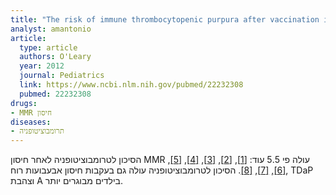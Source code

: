 ```yaml
---
title: "The risk of immune thrombocytopenic purpura after vaccination in children and adolescents"
analyst: amantonio
article:
  type: article
  authors: O'Leary
  year: 2012
  journal: Pediatrics
  link: https://www.ncbi.nlm.nih.gov/pubmed/22232308
  pubmed: 22232308
drugs:
- MMR חיסון
diseases:
- תרומבוציטופניה
---
```


הסיכון לטרומבוציטופניה לאחר חיסון MMR עולה פי 5.5
עוד: [[1]](https://www.ncbi.nlm.nih.gov/pmc/articles/PMC1884189/), [[2]](https://www.ncbi.nlm.nih.gov/pubmed/21699947), [[3]](https://www.ncbi.nlm.nih.gov/pubmed/17312400), [[4]](https://www.ncbi.nlm.nih.gov/pubmed/20000868), [[5]](https://www.ncbi.nlm.nih.gov/pubmed/24763539), [[6]](https://www.ncbi.nlm.nih.gov/pmc/articles/PMC1718684/), [[7]](https://www.ncbi.nlm.nih.gov/pubmed/17126957), [[8]](https://www.ncbi.nlm.nih.gov/pubmed/21145511).
הסיכון לטרומבוציטופניה עולה גם בעקבות חיסון אבעבועות רוח, TDaP וצהבת A בילדים מבוגרים יותר.
